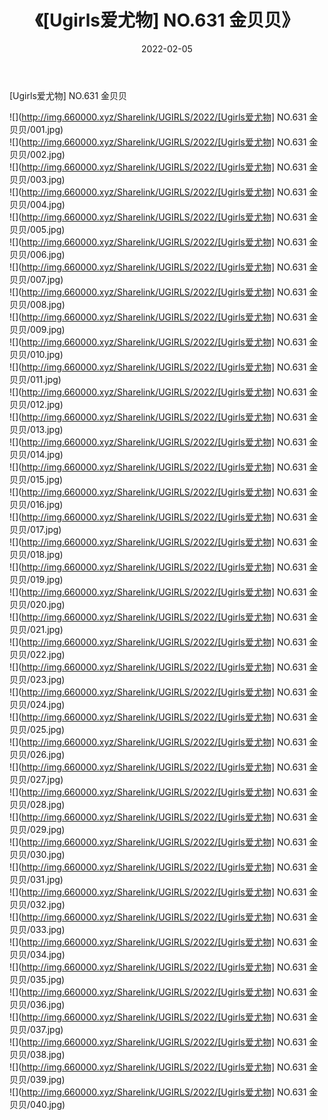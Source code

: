 ﻿---
layout: post
title:  《[Ugirls爱尤物] NO.631 金贝贝》
date:   2022-02-05
img: http://img.660000.xyz/Sharelink/UGIRLS/2022/[Ugirls爱尤物] NO.631 金贝贝/000.jpg
categories: [美女, 清纯, 唯美]
---

[Ugirls爱尤物] NO.631 金贝贝

 ![](http://img.660000.xyz/Sharelink/UGIRLS/2022/[Ugirls爱尤物] NO.631 金贝贝/001.jpg) <br>![](http://img.660000.xyz/Sharelink/UGIRLS/2022/[Ugirls爱尤物] NO.631 金贝贝/002.jpg) <br>![](http://img.660000.xyz/Sharelink/UGIRLS/2022/[Ugirls爱尤物] NO.631 金贝贝/003.jpg) <br>![](http://img.660000.xyz/Sharelink/UGIRLS/2022/[Ugirls爱尤物] NO.631 金贝贝/004.jpg) <br>![](http://img.660000.xyz/Sharelink/UGIRLS/2022/[Ugirls爱尤物] NO.631 金贝贝/005.jpg) <br>![](http://img.660000.xyz/Sharelink/UGIRLS/2022/[Ugirls爱尤物] NO.631 金贝贝/006.jpg) <br>![](http://img.660000.xyz/Sharelink/UGIRLS/2022/[Ugirls爱尤物] NO.631 金贝贝/007.jpg) <br>![](http://img.660000.xyz/Sharelink/UGIRLS/2022/[Ugirls爱尤物] NO.631 金贝贝/008.jpg) <br>![](http://img.660000.xyz/Sharelink/UGIRLS/2022/[Ugirls爱尤物] NO.631 金贝贝/009.jpg) <br>![](http://img.660000.xyz/Sharelink/UGIRLS/2022/[Ugirls爱尤物] NO.631 金贝贝/010.jpg) <br>![](http://img.660000.xyz/Sharelink/UGIRLS/2022/[Ugirls爱尤物] NO.631 金贝贝/011.jpg) <br>![](http://img.660000.xyz/Sharelink/UGIRLS/2022/[Ugirls爱尤物] NO.631 金贝贝/012.jpg) <br>![](http://img.660000.xyz/Sharelink/UGIRLS/2022/[Ugirls爱尤物] NO.631 金贝贝/013.jpg) <br>![](http://img.660000.xyz/Sharelink/UGIRLS/2022/[Ugirls爱尤物] NO.631 金贝贝/014.jpg) <br>![](http://img.660000.xyz/Sharelink/UGIRLS/2022/[Ugirls爱尤物] NO.631 金贝贝/015.jpg) <br>![](http://img.660000.xyz/Sharelink/UGIRLS/2022/[Ugirls爱尤物] NO.631 金贝贝/016.jpg) <br>![](http://img.660000.xyz/Sharelink/UGIRLS/2022/[Ugirls爱尤物] NO.631 金贝贝/017.jpg) <br>![](http://img.660000.xyz/Sharelink/UGIRLS/2022/[Ugirls爱尤物] NO.631 金贝贝/018.jpg) <br>![](http://img.660000.xyz/Sharelink/UGIRLS/2022/[Ugirls爱尤物] NO.631 金贝贝/019.jpg) <br>![](http://img.660000.xyz/Sharelink/UGIRLS/2022/[Ugirls爱尤物] NO.631 金贝贝/020.jpg) <br>![](http://img.660000.xyz/Sharelink/UGIRLS/2022/[Ugirls爱尤物] NO.631 金贝贝/021.jpg) <br>![](http://img.660000.xyz/Sharelink/UGIRLS/2022/[Ugirls爱尤物] NO.631 金贝贝/022.jpg) <br>![](http://img.660000.xyz/Sharelink/UGIRLS/2022/[Ugirls爱尤物] NO.631 金贝贝/023.jpg) <br>![](http://img.660000.xyz/Sharelink/UGIRLS/2022/[Ugirls爱尤物] NO.631 金贝贝/024.jpg) <br>![](http://img.660000.xyz/Sharelink/UGIRLS/2022/[Ugirls爱尤物] NO.631 金贝贝/025.jpg) <br>![](http://img.660000.xyz/Sharelink/UGIRLS/2022/[Ugirls爱尤物] NO.631 金贝贝/026.jpg) <br>![](http://img.660000.xyz/Sharelink/UGIRLS/2022/[Ugirls爱尤物] NO.631 金贝贝/027.jpg) <br>![](http://img.660000.xyz/Sharelink/UGIRLS/2022/[Ugirls爱尤物] NO.631 金贝贝/028.jpg) <br>![](http://img.660000.xyz/Sharelink/UGIRLS/2022/[Ugirls爱尤物] NO.631 金贝贝/029.jpg) <br>![](http://img.660000.xyz/Sharelink/UGIRLS/2022/[Ugirls爱尤物] NO.631 金贝贝/030.jpg) <br>![](http://img.660000.xyz/Sharelink/UGIRLS/2022/[Ugirls爱尤物] NO.631 金贝贝/031.jpg) <br>![](http://img.660000.xyz/Sharelink/UGIRLS/2022/[Ugirls爱尤物] NO.631 金贝贝/032.jpg) <br>![](http://img.660000.xyz/Sharelink/UGIRLS/2022/[Ugirls爱尤物] NO.631 金贝贝/033.jpg) <br>![](http://img.660000.xyz/Sharelink/UGIRLS/2022/[Ugirls爱尤物] NO.631 金贝贝/034.jpg) <br>![](http://img.660000.xyz/Sharelink/UGIRLS/2022/[Ugirls爱尤物] NO.631 金贝贝/035.jpg) <br>![](http://img.660000.xyz/Sharelink/UGIRLS/2022/[Ugirls爱尤物] NO.631 金贝贝/036.jpg) <br>![](http://img.660000.xyz/Sharelink/UGIRLS/2022/[Ugirls爱尤物] NO.631 金贝贝/037.jpg) <br>![](http://img.660000.xyz/Sharelink/UGIRLS/2022/[Ugirls爱尤物] NO.631 金贝贝/038.jpg) <br>![](http://img.660000.xyz/Sharelink/UGIRLS/2022/[Ugirls爱尤物] NO.631 金贝贝/039.jpg) <br>![](http://img.660000.xyz/Sharelink/UGIRLS/2022/[Ugirls爱尤物] NO.631 金贝贝/040.jpg) <br>